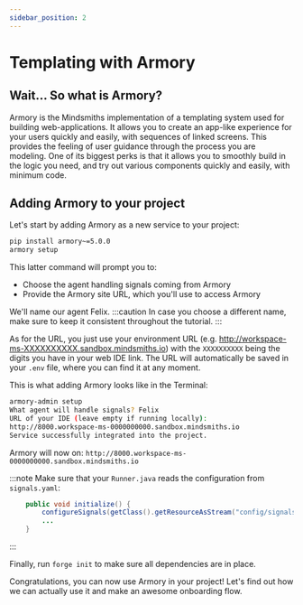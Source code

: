 ```yaml
---
sidebar_position: 2
---
```


# Templating with Armory

## Wait... So what is Armory?

Armory is the Mindsmiths implementation of a templating system used for building web-applications.
It allows you to create an app-like experience for your users quickly and easily, with sequences of linked screens. 
This provides the feeling of user guidance through the process you are modeling. 
One of its biggest perks is that it allows you to smoothly build in the logic you need, and try out various components quickly and easily, with minimum code. 


## Adding Armory to your project

Let's start by adding Armory as a new service to your project:

```bash title="Terminal"
pip install armory~=5.0.0
armory setup
```

This latter command will prompt you to:
* Choose the agent handling signals coming from Armory
* Provide the Armory site URL, which you'll use to access Armory

We'll name our agent Felix.
:::caution
In case you choose a different name, make sure to keep it consistent throughout the tutorial.
:::

As for the URL, you just use your environment URL (e.g. http://workspace-ms-XXXXXXXXXX.sandbox.mindsmiths.io) with the `XXXXXXXXXX` being the digits you have in your web IDE link. 
The URL will automatically be saved in your `.env` file, where you can find it at any moment.

This is what adding Armory looks like in the Terminal:

```bash title="Terminal"
armory-admin setup
What agent will handle signals? Felix
URL of your IDE (leave empty if running locally): 
http://8000.workspace-ms-0000000000.sandbox.mindsmiths.io
Service successfully integrated into the project.
```

Armory will now on: ```http://8000.workspace-ms-0000000000.sandbox.mindsmiths.io```

:::note
Make sure that your `Runner.java` reads the configuration from `signals.yaml`:

```java title="java/Runner.java"
    public void initialize() {
        configureSignals(getClass().getResourceAsStream("config/signals.yaml"));
        ...
    }
```
:::

Finally, run `forge init` to make sure all dependencies are in place. 

Congratulations, you can now use Armory in your project! Let's find out how we can actually use it and make an awesome onboarding flow.